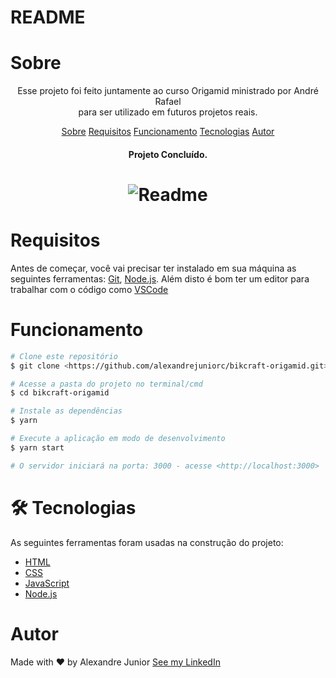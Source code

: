 # README

# Sobre

<p align="center">Esse projeto foi feito juntamente ao curso Origamid ministrado por André Rafael<br>para ser utilizado em futuros projetos reais.</p>

<p align="center">
    <a href="#Sobre">Sobre</a>
    <a href="#Requisitos">Requisitos</a>
    <a href="#Funcionamento">Funcionamento</a>
    <a href="#Tecnologias">Tecnologias</a>
    <a href="#Autor">Autor</a>

</p>

<h4 align="center">Projeto Concluído.</h4>

<h1 align="center">
    <img alt="Readme" title="Readme" src="./bikcraft.gif">
</h1>

# Requisitos

Antes de começar, você vai precisar ter instalado em sua máquina as seguintes ferramentas:
[Git](https://git.scm.com), [Node.js](https://nodejs.org/en).
Além disto é bom ter um editor para trabalhar com o código como [VSCode](https://code.visualstudio.com/)

# Funcionamento

```bash
# Clone este repositório
$ git clone <https://github.com/alexandrejuniorc/bikcraft-origamid.git>

# Acesse a pasta do projeto no terminal/cmd
$ cd bikcraft-origamid

# Instale as dependências
$ yarn

# Execute a aplicação em modo de desenvolvimento
$ yarn start

# O servidor iniciará na porta: 3000 - acesse <http://localhost:3000>

```

# 🛠️ Tecnologias

As seguintes ferramentas foram usadas na construção do projeto:

- [HTML](https://www.techtudo.com.br/noticias/2011/12/o-que-e-html5.ghtml)
- [CSS](https://pt.wikipedia.org/wiki/CSS3)
- [JavaScript](https://www.javascript.com/)
- [Node.js](https://nodejs.org/en/)

# Autor

Made with ❤️ by Alexandre Junior [See my LinkedIn](https://www.linkedin.com/in/alexandrejuniorc/)
